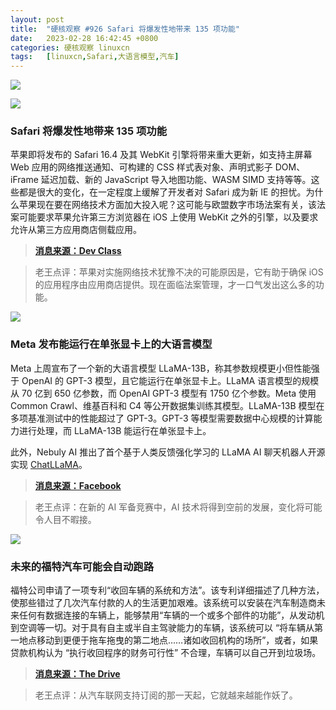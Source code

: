 ```yaml
---
layout: post
title:	"硬核观察 #926 Safari 将爆发性地带来 135 项功能"
date:	2023-02-28 16:42:45 +0800 
categories:	硬核观察 linuxcn 
tags:	[linuxcn,Safari,大语言模型,汽车]
---
```



![](/Asserts/Images//attachment/album/202302/28/164045kxdrfexzxbgg662x.jpg)


![](/Asserts/Images//attachment/album/202302/28/164054uhcbu33omruzbn11.jpg)


### Safari 将爆发性地带来 135 项功能


苹果即将发布的 Safari 16.4 及其 WebKit 引擎将带来重大更新，如支持主屏幕 Web 应用的网络推送通知、可构建的 CSS 样式表对象、声明式影子 DOM、iFrame 延迟加载、新的 JavaScript 导入地图功能、WASM SIMD 支持等等。这些都是很大的变化，在一定程度上缓解了开发者对 Safari 成为新 IE 的担忧。为什么苹果现在要在网络技术方面加大投入呢？这可能与欧盟数字市场法案有关，该法案可能要求苹果允许第三方浏览器在 iOS 上使用 WebKit 之外的引擎，以及要求允许从第三方应用商店侧载应用。



> 
> **[消息来源：Dev Class](https://devclass.com/2023/02/24/no-longer-the-new-ie-apples-safari-16-4-to-bring-135-features/)**
> 
> 
> 



> 
> 老王点评：苹果对实施网络技术犹豫不决的可能原因是，它有助于确保 iOS 的应用程序由应用商店提供。现在面临法案管理，才一口气发出这么多的功能。
> 
> 
> 


![](/Asserts/Images//attachment/album/202302/28/164112sqtggway670cjsom.jpg)


### Meta 发布能运行在单张显卡上的大语言模型


Meta 上周宣布了一个新的大语言模型 LLaMA-13B，称其参数规模更小但性能强于 OpenAI 的 GPT-3 模型，且它能运行在单张显卡上。LLaMA 语言模型的规模从 70 亿到 650 亿参数，而 OpenAI GPT-3 模型有 1750 亿个参数。Meta 使用 Common Crawl、维基百科和 C4 等公开数据集训练其模型。LLaMA-13B 模型在多项基准测试中的性能超过了 GPT-3。GPT-3 等模型需要数据中心规模的计算能力进行处理，而 LLaMA-13B 能运行在单张显卡上。


此外，Nebuly AI 推出了首个基于人类反馈强化学习的 LLaMA AI 聊天机器人开源实现 [ChatLLaMA](https://github.com/nebuly-ai/nebullvm/tree/main/apps/accelerate/chatllama)。



> 
> **[消息来源：Facebook](https://research.facebook.com/publications/llama-open-and-efficient-foundation-language-models/)**
> 
> 
> 



> 
> 老王点评：在新的 AI 军备竞赛中，AI 技术将得到空前的发展，变化将可能令人目不暇接。
> 
> 
> 


![](/Asserts/Images//attachment/album/202302/28/164131x1q7sh2x1xsp71eq.jpg)


### 未来的福特汽车可能会自动跑路


福特公司申请了一项专利“收回车辆的系统和方法”。该专利详细描述了几种方法，使那些错过了几次汽车付款的人的生活更加艰难。该系统可以安装在汽车制造商未来任何有数据连接的车辆上，能够禁用“车辆的一个或多个部件的功能”，从发动机到空调等一切。对于具有自主或半自主驾驶能力的车辆，该系统可以 “将车辆从第一地点移动到更便于拖车拖曳的第二地点……诸如收回机构的场所”，或者，如果贷款机构认为 “执行收回程序的财务可行性” 不合理，车辆可以自己开到垃圾场。



> 
> **[消息来源：The Drive](https://www.thedrive.com/news/future-fords-could-repossess-themselves-and-drive-away-if-you-miss-payments)**
> 
> 
> 



> 
> 老王点评：从汽车联网支持订阅的那一天起，它就越来越能作妖了。
> 
> 
>
